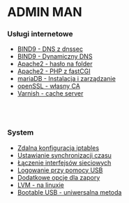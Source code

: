 <a name="menu"></a>
# ADMIN MAN
<h3>Usługi internetowe</h3>
<ul>
  <li><a href="https://github.com/Sofmic/admin-man/blob/master/bind9-debian">BIND9 - DNS z dnssec</a></li>
  <li><a href="https://github.com/Sofmic/admin-man/blob/master/ddns">BIND9 - Dynamiczny DNS</a></li>
  <li><a href="https://github.com/Sofmic/admin-man/blob/master/PasswordInApache2">Apache2 - hasło na folder</a></li>
  <li><a href="https://github.com/Sofmic/admin-man/blob/master/php%26fastCGI on Apache">Apache2 - PHP z fastCGI</a></li>
  <li><a href="https://github.com/Sofmic/admin-man/blob/master/mariaDB%20-%20Instalacja%2Czarz%C4%85dzanie">mariaDB - Instalacja i zarządzanie</a></li>
  <li><a href="https://github.com/Sofmic/admin-man/blob/master/openSSL%20-%20w%C5%82asny%20CA">openSSL - własny CA</a></li>
  <li><a href="https://github.com/Sofmic/admin-man/blob/master/Varnish%20-%20cache%20server">Varnish - cache server</a></li>
</ul>

<br><br>
<h3>System</h3>
<ul>
  <li><a href="https://github.com/Sofmic/admin-man/blob/master/remote-conf-iptables">Zdalna konfiguracja iptables</a></li>
  <li><a href="https://github.com/Sofmic/admin-man/blob/master/set-ntp-server">Ustawianie synchronizacji czasu</a></li>
  <li><a href="https://github.com/Sofmic/admin-man/blob/master/team-interface">Łączenie interfejsów sieciowych</a></li>
  <li><a href="https://github.com/Sofmic/admin-man/blob/master/usb-login">Logowanie przy pomocy USB</a></li>
  <li><a href="https://github.com/Sofmic/admin-man/blob/master/firewall-for-iptables">Dodatkowe opcje dla zapory</a></li>
  <li><a href="https://github.com/Sofmic/admin-man/blob/master/LVM%20-%20na%20linuxie">LVM - na linuxie</a></li>
  <li><a href="https://github.com/Sofmic/admin-man/blob/master/Bootable%20USB%20-%20uniwersalna%20metoda">Bootable USB - uniwersalna metoda</a></li>
</ul>

<!--
<li><a href=""></a></li> 
-->
